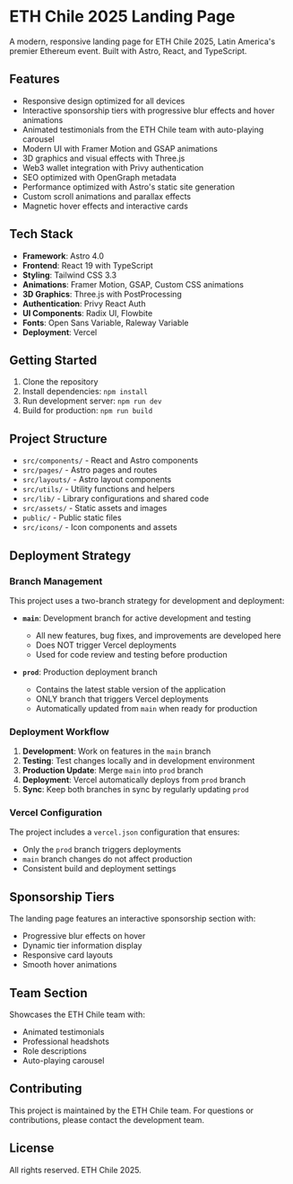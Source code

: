 # ETH Chile 2025 Landing Page

A modern, responsive landing page for ETH Chile 2025, Latin America's premier Ethereum event. Built with Astro, React, and TypeScript.

## Features

- Responsive design optimized for all devices
- Interactive sponsorship tiers with progressive blur effects and hover animations
- Animated testimonials from the ETH Chile team with auto-playing carousel
- Modern UI with Framer Motion and GSAP animations
- 3D graphics and visual effects with Three.js
- Web3 wallet integration with Privy authentication
- SEO optimized with OpenGraph metadata
- Performance optimized with Astro's static site generation
- Custom scroll animations and parallax effects
- Magnetic hover effects and interactive cards

## Tech Stack

- **Framework**: Astro 4.0
- **Frontend**: React 19 with TypeScript
- **Styling**: Tailwind CSS 3.3
- **Animations**: Framer Motion, GSAP, Custom CSS animations
- **3D Graphics**: Three.js with PostProcessing
- **Authentication**: Privy React Auth
- **UI Components**: Radix UI, Flowbite
- **Fonts**: Open Sans Variable, Raleway Variable
- **Deployment**: Vercel

## Getting Started

1. Clone the repository
2. Install dependencies: `npm install`
3. Run development server: `npm run dev`
4. Build for production: `npm run build`

## Project Structure

- `src/components/` - React and Astro components
- `src/pages/` - Astro pages and routes
- `src/layouts/` - Astro layout components
- `src/utils/` - Utility functions and helpers
- `src/lib/` - Library configurations and shared code
- `src/assets/` - Static assets and images
- `public/` - Public static files
- `src/icons/` - Icon components and assets

## Deployment Strategy

### Branch Management

This project uses a two-branch strategy for development and deployment:

- **`main`**: Development branch for active development and testing
  - All new features, bug fixes, and improvements are developed here
  - Does NOT trigger Vercel deployments
  - Used for code review and testing before production

- **`prod`**: Production deployment branch
  - Contains the latest stable version of the application
  - ONLY branch that triggers Vercel deployments
  - Automatically updated from `main` when ready for production

### Deployment Workflow

1. **Development**: Work on features in the `main` branch
2. **Testing**: Test changes locally and in development environment
3. **Production Update**: Merge `main` into `prod` branch
4. **Deployment**: Vercel automatically deploys from `prod` branch
5. **Sync**: Keep both branches in sync by regularly updating `prod`

### Vercel Configuration

The project includes a `vercel.json` configuration that ensures:
- Only the `prod` branch triggers deployments
- `main` branch changes do not affect production
- Consistent build and deployment settings

## Sponsorship Tiers

The landing page features an interactive sponsorship section with:

- Progressive blur effects on hover
- Dynamic tier information display
- Responsive card layouts
- Smooth hover animations

## Team Section

Showcases the ETH Chile team with:

- Animated testimonials
- Professional headshots
- Role descriptions
- Auto-playing carousel

## Contributing

This project is maintained by the ETH Chile team. For questions or contributions, please contact the development team.

## License

All rights reserved. ETH Chile 2025.
